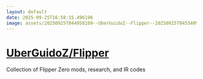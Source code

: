 ```yaml
---
layout: default
date: 2025-09-25T16:58:15.496196
image: assets/20250925T044958109--UberGuidoZ--Flipper--20250925T045540935--cropped.png
---
```


# [UberGuidoZ/Flipper](https://github.com/UberGuidoZ/Flipper)

Collection of Flipper Zero mods, research, and IR codes
